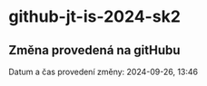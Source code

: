 # github-jt-is-2024-sk2

## Změna provedená na gitHubu 
Datum a čas provedení změny: 2024-09-26, 13:46
